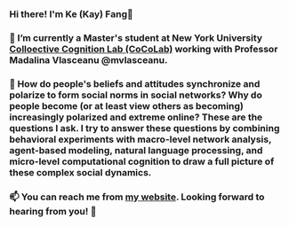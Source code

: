 ### Hi there! I'm Ke (Kay) Fang👋

### 🔭 I’m currently a Master's student at New York University [Colloective Cognition Lab (CoCoLab)](https://wp.nyu.edu/gallatin-kefang/) working with Professor Madalina Vlasceanu @mvlasceanu.

### 🤔 How do people's beliefs and attitudes synchronize and polarize to form social norms in social networks? Why do people become (or at least view others as becoming) increasingly polarized and extreme online? These are the questions I ask. I try to answer these questions by combining behavioral experiments with macro-level network analysis, agent-based modeling, natural language processing, and micro-level computational cognition to draw a full picture of these complex social dynamics.

### 📫 You can reach me from [my website](https://wp.nyu.edu/gallatin-kefang/). Looking forward to hearing from you! 💬

<!--
**KeFangPsych/KeFangPsych** is a ✨ _special_ ✨ repository because its `README.md` (this file) appears on your GitHub profile.

Here are some ideas to get you started:

- 🔭 I’m currently working on ...
- 🌱 I’m currently learning ...
- 👯 I’m looking to collaborate on ...
- 🤔 I’m looking for help with ...
- 💬 Ask me about ...
- 📫 How to reach me: ...
- 😄 Pronouns: ...
- ⚡ Fun fact: ...
-->
